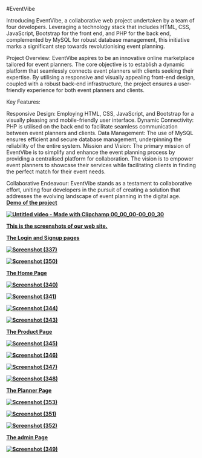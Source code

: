 #EventVibe

Introducing EventVibe, a collaborative web project undertaken by a team of four developers. Leveraging a technology stack that includes HTML, CSS, JavaScript, Bootstrap for the front end, and PHP for the back end, complemented by MySQL for robust database management, this initiative marks a significant step towards revolutionising event planning.

Project Overview:
EventVibe aspires to be an innovative online marketplace tailored for event planners. The core objective is to establish a dynamic platform that seamlessly connects event planners with clients seeking their expertise. By utilising a responsive and visually appealing front-end design, coupled with a robust back-end infrastructure, the project ensures a user-friendly experience for both event planners and clients.

Key Features:

Responsive Design: Employing HTML, CSS, JavaScript, and Bootstrap for a visually pleasing and mobile-friendly user interface.
Dynamic Connectivity: PHP is utilised on the back end to facilitate seamless communication between event planners and clients.
Data Management: The use of MySQL ensures efficient and secure database management, underpinning the reliability of the entire system.
Mission and Vision:
The primary mission of EventVibe is to simplify and enhance the event planning process by providing a centralised platform for collaboration. The vision is to empower event planners to showcase their services while facilitating clients in finding the perfect match for their event needs.

Collaborative Endeavour:
EventVibe stands as a testament to collaborative effort, uniting four developers in the pursuit of creating a solution that addresses the evolving landscape of event planning in the digital age.
<u><b>Demo of the project<b><u/>

![Untitled video - Made with Clipchamp 00_00_00-00_00_30](https://github.com/kusha2000/EventVibe/assets/127003267/4431f634-f5c7-47bd-87b4-add37ef6170a)

<b><u>This is the screenshots of our web site.</u><b>

The Login and Signup pages

![Screenshot (337)](https://github.com/kusha2000/EventVibe/assets/127003267/4b2131a9-3d12-447a-85cd-06654185161e)

![Screenshot (350)](https://github.com/kusha2000/EventVibe/assets/127003267/2f3e0ed0-b057-4551-8328-2ac440625586)

The Home Page

![Screenshot (340)](https://github.com/kusha2000/EventVibe/assets/127003267/f846c27e-2883-4b5d-b3b6-43fbfb1977c3)

![Screenshot (341)](https://github.com/kusha2000/EventVibe/assets/127003267/8063e175-8743-46a2-b850-0b8e8052fa3d)

![Screenshot (344)](https://github.com/kusha2000/EventVibe/assets/127003267/05ea2fef-4a4e-4212-ac7a-510a9523031b)

![Screenshot (343)](https://github.com/kusha2000/EventVibe/assets/127003267/da5d751d-c40a-42b3-ac87-27b2c293d799)

The Product Page

![Screenshot (345)](https://github.com/kusha2000/EventVibe/assets/127003267/0bec63eb-3313-4a32-aa16-e91892497d85)

![Screenshot (346)](https://github.com/kusha2000/EventVibe/assets/127003267/f1b2843c-47be-4d63-8cae-cb823f6eb7b8)

![Screenshot (347)](https://github.com/kusha2000/EventVibe/assets/127003267/167e61cc-e494-4cb2-83b1-e9feb9a0429a)

![Screenshot (348)](https://github.com/kusha2000/EventVibe/assets/127003267/d6e2b4d8-bbe9-4797-90b2-36e50a215d8e)

The Planner Page

![Screenshot (353)](https://github.com/kusha2000/EventVibe/assets/127003267/545c6596-57a9-46d9-baf7-1b23f9eb568d)

![Screenshot (351)](https://github.com/kusha2000/EventVibe/assets/127003267/ec9696f0-0a63-450a-8622-f2926b9fca65)

![Screenshot (352)](https://github.com/kusha2000/EventVibe/assets/127003267/61d5555c-780e-49fc-9ac4-f97b7596153d)

The admin Page

![Screenshot (349)](https://github.com/kusha2000/EventVibe/assets/127003267/ed835d68-16c9-4d13-bf02-a39ce9256ef5)
